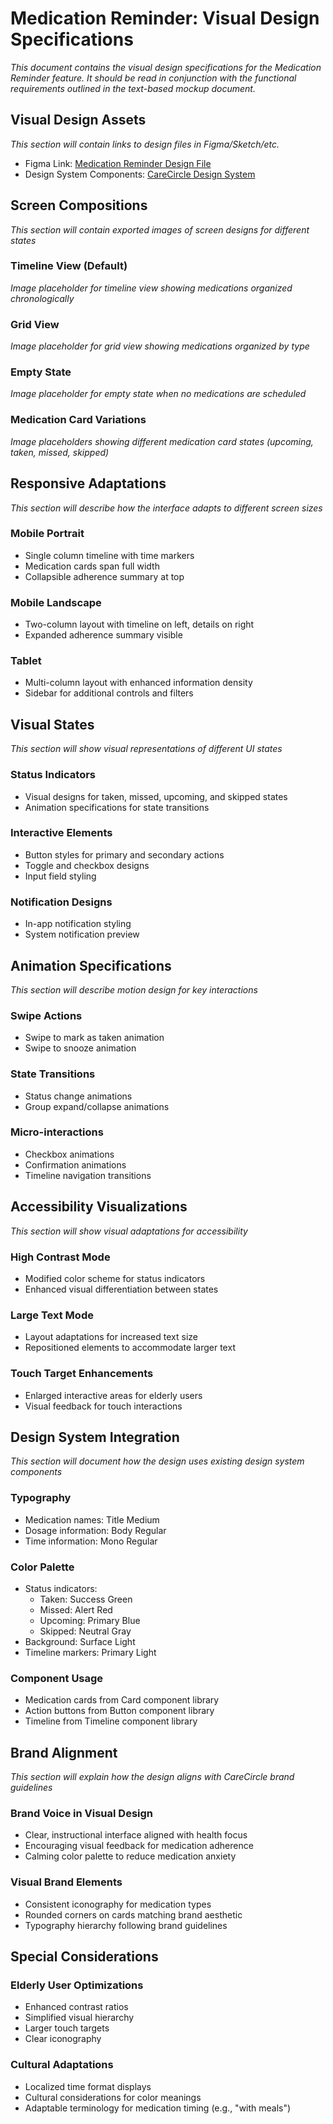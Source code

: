 # Medication Reminder: Visual Design Specifications

_This document contains the visual design specifications for the Medication Reminder feature. It should be read in conjunction with the functional requirements outlined in the text-based mockup document._

## Visual Design Assets

_This section will contain links to design files in Figma/Sketch/etc._

- Figma Link: [Medication Reminder Design File](#)
- Design System Components: [CareCircle Design System](#)

## Screen Compositions

_This section will contain exported images of screen designs for different states_

### Timeline View (Default)

_Image placeholder for timeline view showing medications organized chronologically_

### Grid View

_Image placeholder for grid view showing medications organized by type_

### Empty State

_Image placeholder for empty state when no medications are scheduled_

### Medication Card Variations

_Image placeholders showing different medication card states (upcoming, taken, missed, skipped)_

## Responsive Adaptations

_This section will describe how the interface adapts to different screen sizes_

### Mobile Portrait

- Single column timeline with time markers
- Medication cards span full width
- Collapsible adherence summary at top

### Mobile Landscape

- Two-column layout with timeline on left, details on right
- Expanded adherence summary visible

### Tablet

- Multi-column layout with enhanced information density
- Sidebar for additional controls and filters

## Visual States

_This section will show visual representations of different UI states_

### Status Indicators

- Visual designs for taken, missed, upcoming, and skipped states
- Animation specifications for state transitions

### Interactive Elements

- Button styles for primary and secondary actions
- Toggle and checkbox designs
- Input field styling

### Notification Designs

- In-app notification styling
- System notification preview

## Animation Specifications

_This section will describe motion design for key interactions_

### Swipe Actions

- Swipe to mark as taken animation
- Swipe to snooze animation

### State Transitions

- Status change animations
- Group expand/collapse animations

### Micro-interactions

- Checkbox animations
- Confirmation animations
- Timeline navigation transitions

## Accessibility Visualizations

_This section will show visual adaptations for accessibility_

### High Contrast Mode

- Modified color scheme for status indicators
- Enhanced visual differentiation between states

### Large Text Mode

- Layout adaptations for increased text size
- Repositioned elements to accommodate larger text

### Touch Target Enhancements

- Enlarged interactive areas for elderly users
- Visual feedback for touch interactions

## Design System Integration

_This section will document how the design uses existing design system components_

### Typography

- Medication names: Title Medium
- Dosage information: Body Regular
- Time information: Mono Regular

### Color Palette

- Status indicators:
  - Taken: Success Green
  - Missed: Alert Red
  - Upcoming: Primary Blue
  - Skipped: Neutral Gray
- Background: Surface Light
- Timeline markers: Primary Light

### Component Usage

- Medication cards from Card component library
- Action buttons from Button component library
- Timeline from Timeline component library

## Brand Alignment

_This section will explain how the design aligns with CareCircle brand guidelines_

### Brand Voice in Visual Design

- Clear, instructional interface aligned with health focus
- Encouraging visual feedback for medication adherence
- Calming color palette to reduce medication anxiety

### Visual Brand Elements

- Consistent iconography for medication types
- Rounded corners on cards matching brand aesthetic
- Typography hierarchy following brand guidelines

## Special Considerations

### Elderly User Optimizations

- Enhanced contrast ratios
- Simplified visual hierarchy
- Larger touch targets
- Clear iconography

### Cultural Adaptations

- Localized time format displays
- Cultural considerations for color meanings
- Adaptable terminology for medication timing (e.g., "with meals")
